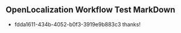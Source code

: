 ## OpenLocalization Workflow Test MarkDown
* fdda1611-434b-4052-b0f3-3919e9b883c3 thanks!

<!--HONumber=Sep16_HO1-->


